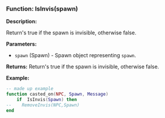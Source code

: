 ### Function: IsInvis(spawn)

**Description:**

Return's true if the spawn is invisible, otherwise false.

**Parameters:**
- `spawn` (Spawn) - Spawn object representing `spawn`.

**Returns:** Return's true if the spawn is invisible, otherwise false.

**Example:**

```lua
-- made up example
function casted_on(NPC, Spawn, Message)
    if  IsInvis(Spawn) then
--    RemoveInvis(NPC,Spawn)
end
```

